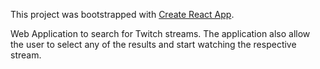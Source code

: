 This project was bootstrapped with [Create React App](https://github.com/facebook/create-react-app).

Web Application to search for Twitch streams. The application also allow the user to select any of the results and start watching the respective stream.